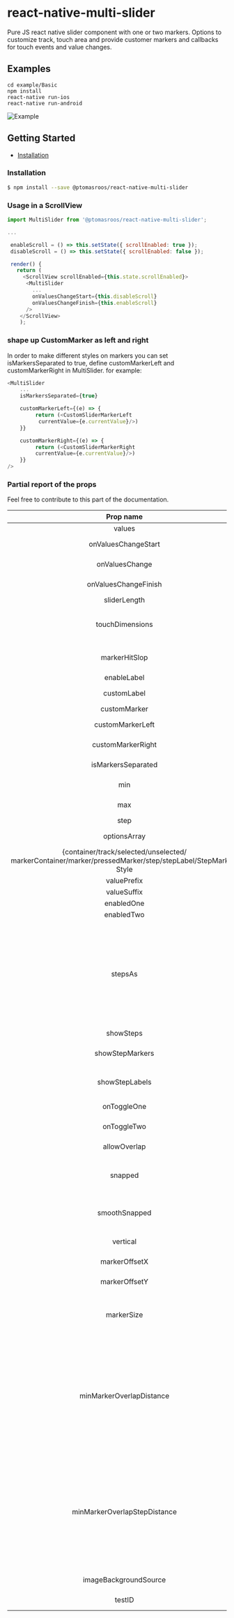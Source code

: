 # react-native-multi-slider

Pure JS react native slider component with one or two markers.
Options to customize track, touch area and provide customer markers and callbacks for touch events and value changes.

## Examples

```
cd example/Basic
npm install
react-native run-ios
react-native run-android
```

![Example](https://raw.githubusercontent.com/ptomasroos/react-native-multi-slider/master/docs/demo.gif)


## Getting Started

- [Installation](#installation)

### Installation

```bash
$ npm install --save @ptomasroos/react-native-multi-slider
```

### Usage in a ScrollView

```js
import MultiSlider from '@ptomasroos/react-native-multi-slider';

...

 enableScroll = () => this.setState({ scrollEnabled: true });
 disableScroll = () => this.setState({ scrollEnabled: false });

 render() {
   return (
     <ScrollView scrollEnabled={this.state.scrollEnabled}>
      <MultiSlider
        ...
        onValuesChangeStart={this.disableScroll}
        onValuesChangeFinish={this.enableScroll}
      />
    </ScrollView>
    );
```
### shape up CustomMarker as left and right

In order to make different styles on markers you can set isMarkersSeparated to true, define customMarkerLeft and customMarkerRight in MultiSlider. for example:


```js
<MultiSlider
    ...
    isMarkersSeparated={true}

    customMarkerLeft={(e) => {
         return (<CustomSliderMarkerLeft
          currentValue={e.currentValue}/>)
    }}

    customMarkerRight={(e) => {
         return (<CustomSliderMarkerRight
         currentValue={e.currentValue}/>)
    }}
/>
```

### Partial report of the props
Feel free to contribute to this part of the documentation.


|                                                  Prop name                                                  |                         Default value                         |       Type       |                                                                                                                                                                                          Purpouse                                                                                                                                                                                          |
|:-----------------------------------------------------------------------------------------------------------:|:-------------------------------------------------------------:|:----------------:|:------------------------------------------------------------------------------------------------------------------------------------------------------------------------------------------------------------------------------------------------------------------------------------------------------------------------------------------------------------------------------------------:|
|                                                   values                                                    |                              [0]                              | array of numbers |                                                                                                                                                                               Prefixed values of the slider.                                                                                                                                                                               |
|                                             onValuesChangeStart                                             |                           () => {}                            |     function     |                                                                                                                                                                          Callback when the value starts changing                                                                                                                                                                           |
|                                               onValuesChange                                                |                           () => {}                            |     function     |                                                                                                                                                                              Callback when the value changes                                                                                                                                                                               |
|                                            onValuesChangeFinish                                             |                        (values) => {}                         |     function     |                                                                                                                                                                           Callback when the value stops changing                                                                                                                                                                           |
|                                                sliderLength                                                 |                              280                              |      number      |                                                                                                                                                                                  Length of the slider (?)                                                                                                                                                                                  |
|                                               touchDimensions                                               | {height: 50,width: 50,borderRadius: 15,slipDisplacement: 200} |      object      |                                                                                                                                                                                            (?)                                                                                                                                                                                             |
|                                                markerHitSlop                                                |                                                      |        ReactNative.Insets          |                                                                                                                                                      Defines the touch area size for the marker. See [React Native documentation](https://reactnative.dev/docs/touchablewithoutfeedback#hitslop).                                                                                                                                                       |
|                                                 enableLabel                                                 |                                                               |     function     |                                                                                                                                                                                 Enable the label rendering                                                                                                                                                                                 |
|                                                 customLabel                                                 |                                                               |     function     |                                                                                                                                                                  Component used for rendering a label above the cursors.                                                                                                                                                                   |
|                                                customMarker                                                 |                                                               |     function     |                                                                                                                                                                               Component used for the cursor.                                                                                                                                                                               |
|                                              customMarkerLeft                                               |                                                               |     function     |                                                                                                                                                                            Component used for the left cursor.                                                                                                                                                                             |
|                                              customMarkerRight                                              |                                                               |     function     |                                                                                                                                                                            Component used for the right cursor.                                                                                                                                                                            |
|                                             isMarkersSeparated                                              |                                                               |      boolean     |                                                                                                                                                                          See explaination above in the README.md                                                                                                                                                                           |
|                                                     min                                                     |                               0                               |      number      |                                                                                                                                                                           Minimum value available in the slider.                                                                                                                                                                           |
|                                                     max                                                     |                              10                               |      number      |                                                                                                                                                                           Maximum value available in the slider.                                                                                                                                                                           |
|                                                    step                                                     |                               1                               |      number      |                                                                                                                                                                                 Step value of the slider.                                                                                                                                                                                  |
|                                                optionsArray                                                 |                                                               | array of numbers |                                                                                                                                                                    Possible values of the slider. Ignores min and max.                                                                                                                                                                     |
| {container/track/selected/unselected/ markerContainer/marker/pressedMarker/step/stepLabel/StepMarker} Style |                                                               |   style object   |                                                                                                                                                                                   Styles for the slider                                                                                                                                                                                    |
|                                                 valuePrefix                                                 |                                                               |      string      |                                                                                                                                                                                 Prefix added to the value.                                                                                                                                                                                 |
|                                                 valueSuffix                                                 |                                                               |      string      |                                                                                                                                                                                 Suffix added to the value.                                                                                                                                                                                 |
|                                                 enabledOne                                                  |                             true                              |      boolean     |                                                                                                                                                                                  Enables the first cursor                                                                                                                                                                                  |
|                                                 enabledTwo                                                  |                             true                              |      boolean     |                                                                                                                                                                                 Enables the second cursor                                                                                                                                                                                  |
|                                                   stepsAs                                                   |                              []                               | array of objects |             Use stepsAs when you want to customize the steps-labels. stepsAs expects an array of objects [{index: number, stepLabel: string, prefix: string, suffix: string}]. Where index is for which step you want to customize, and all the other steps will show its index as its stepLabel. Both showSteps and showStepsLabels has to be enabled for stepsAs to be used.             |
|                                                  showSteps                                                  |                             false                             |      boolean     |                                                                                                                                                                                         Show steps                                                                                                                                                                                         |
|                                               showStepMarkers                                               |                             true                              |      boolean     |                                                                                                                                                            Show steps-markers on the track, showSteps has to be enabled as well                                                                                                                                                            |
|                                               showStepLabels                                                |                             true                              |      boolean     |                                                                                                                                                        Show steps-labels underneath the track, showSteps has to be enabled as well                                                                                                                                                         |
|                                                 onToggleOne                                                 |                           undefined                           | function callback |                                                                                                                                                                            Listener when first cursor toggles.                                                                                                                                                                             |
|                                                 onToggleTwo                                                 |                           undefined                           | function callback |                                                                                                                                                                            Listener when second cursor toggles.                                                                                                                                                                            |
|                                                allowOverlap                                                 |                             false                             |      boolean     |                                                                                                                                                                           Allow the overlap within the cursors.                                                                                                                                                                            |
|                                                   snapped                                                   |                             false                             |      boolean     |                                                                                                                                        Use this when you want a fixed position for your markers, this will split the slider in N specific positions                                                                                                                                        |
|                                                smoothSnapped                                                |                             false                             |      boolean     |                                                                                                                                            Same as snapped but you can move the slider as usual. When released it will go to the nearest marker                                                                                                                                            |
|                                                  vertical                                                   |                             false                             |      boolean     |                                                                                                                                                                      Use vertical orientation instead of horizontal.                                                                                                                                                                       |
|                                                markerOffsetX                                                |                               0                               |      number      |                                                                                                                                                                             Offset the cursor(s) on the X axis                                                                                                                                                                             |
|                                                markerOffsetY                                                |                               0                               |      number      |                                                                                                                                                                             Offset the cursor(s) on the Y axis                                                                                                                                                                             |
|                                                 markerSize                                                  |                               0                               |      number      |                                                                                                                                   It determines the marker margin from the edges of the track, useful to avoid the markers to overflow out of the track.                                                                                                                                   |
|                                          minMarkerOverlapDistance                                           |                               0                               |      number      |   if this is > 0 and allowOverlap is false, this value will determine the closest two markers can come to each other (in pixels, not steps). This can be used for cases where you have two markers large cursors and you don't want them to overlap. Note that markers will still overlap at the start if starting values are too near. CANNOT be combined with minMarkerOverlapDistance   |
|                                        minMarkerOverlapStepDistance                                         |                               0                               |      number      | if this is > 0 and allowOverlap is false, this value will determine the closest two markers can come to each other (in steps, not pixels). This can be used for cases where you have two markers large cursors and you don't want them to overlap. Note that markers will still overlap at the start if starting values are too near. CANNOT be combined with minMarkerOverlapStepDistance |
|                                            imageBackgroundSource                                            |                           undefined                           |      string      |                                                                                                                                    Specifies the source as required by [ImageBackground](https://facebook.github.io/react-native/docs/imagebackground)                                                                                                                                     |
|                                                   testID                                                    |                                                               |      string      |                                                                                                                                                                       Used to locate this view in end-to-end tests.                                                                                                                                                                        |
